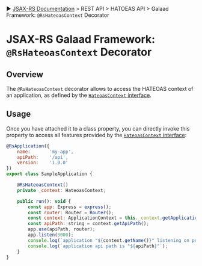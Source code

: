 :arrow_forward: [JSAX-RS Documentation](./jsax-rs-reference.md) > REST API > HATOEAS API > Galaad Framework: `@RsHateoasContext` Decorator

# JSAX-RS Galaad Framework: `@RsHateoasContext` Decorator

## Overview

The `@RsHateoasContext` decorator allows to access the HATEOAS context of an application, as defined by the [`HateoasContext` interface](./jsax-rs-hateoascontext-interface.md).

## Usage

Once you have attached it to a class property, you can directly invoke this property to access all features provided by the [`HateoasContext` interface](./jsax-rs-hateoascontext-interface.md):

```javascript
@RsApplication({
    name:       'my-app',
    apiPath:    '/api',
    version:    '1.0.0'
})
export class SampleApplication {

    @RsHateoasContext()
    private _context: HateoasContext;

    public run(): void {
        const app: Express = express();
        const router: Router = Router();
        const context: ApplicationContext = this._context.getApplicationContext();
        const apiPath: string = context.getApiPath();
        app.use(apiPath, router);
        app.listen(3000);
        console.log(`application "${context.getName()}" listening on port 3000`);
        console.log(`application api path is "${apiPath}"`);
    }
}
```
